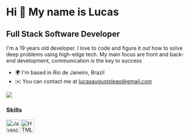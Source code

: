 Hi 👋 My name is Lucas
==========================

Full Stack Software Developer
-----------------------------

I'm a 19 years old developer. I love to code and figure it out how to solve deep problems using high-edge tech. My main focus are front and back-end development, communication is the key to success

* 🌍  I'm based in Rio de Janeiro, Brazil
* ✉️  You can contact me at [lucasaugustoleao@gmail.com](mailto:lucasaugustoleao@gmail.com)

<a href="https://www.github.com/peguimasid" target="_blank" rel="noreferrer"><img
src="https://img.shields.io/github/followers/imafancydev?logo=github&style=for-the-badge&color=3382ed&labelColor=171717" /></a>

### Skills

<p align="left">
<a href="https://developer.mozilla.org/en-US/docs/Web/JavaScript" target="_blank" rel="noreferrer"><img src="https://raw.githubusercontent.com/danielcranney/readme-generator/main/public/icons/skills/javascript-colored.svg" width="36" height="36" alt="Javascript" /></a>
<a href="https://developer.mozilla.org/en-US/docs/Glossary/HTML5" target="_blank" rel="noreferrer"><img src="https://raw.githubusercontent.com/danielcranney/readme-generator/main/public/icons/skills/html5-colored.svg" width="36" height="36" alt="HTML5" /></a>
  
</p>
